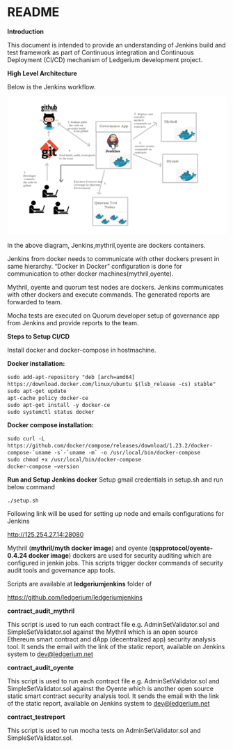 # README
**Introduction**

This document is intended to provide an understanding of Jenkins build and test framework as part of Continuous integration and Continuous Deployment (CI/CD) mechanism of Ledgerium development project.

**High Level Architecture**

Below is the Jenkins workflow.

![Ledgerium CI/CD Setup](ledgeriumcicd_jenkins.png)

In the above diagram, Jenkins,mythril,oyente are dockers containers.

Jenkins from docker needs to communicate with other dockers present in same hierarchy. “Docker in Docker” configuration is done for communication to other docker machines(mythril,oyente).

Mythril, oyente and quorum test nodes are dockers. Jenkins communicates with other dockers and execute commands. The generated reports are forwarded to team.

Mocha tests are executed on Quorum developer setup of governance app from Jenkins and provide reports to the team.

**Steps to Setup CI/CD**

Install docker and docker-compose in hostmachine. 

**Docker installation:**

```curl -fsSL https://download.docker.com/linux/ubuntu/gpg | sudo apt-key add –
sudo add-apt-repository "deb [arch=amd64] https://download.docker.com/linux/ubuntu $(lsb_release -cs) stable"
sudo apt-get update
apt-cache policy docker-ce
sudo apt-get install -y docker-ce
sudo systemctl status docker
```

**Docker compose installation:**

```
sudo curl -L https://github.com/docker/compose/releases/download/1.23.2/docker-compose-`uname -s`-`uname -m` -o /usr/local/bin/docker-compose
sudo chmod +x /usr/local/bin/docker-compose
docker-compose –version
```

**Run and Setup Jenkins docker**
Setup gmail credentials in setup.sh and run below command
```
./setup.sh
```

Following link will be used for setting up node and emails configurations for Jenkins

http://125.254.27.14:28080

Mythril (**mythril/myth docker image**) and oyente (**qspprotocol/oyente-0.4.24 docker image**) dockers are used for security auditing which are configured in jenkin jobs. This scripts trigger docker commands of security audit tools and governance app tools.

Scripts are available at **ledgeriumjenkins** folder of

https://github.com/ledgerium/ledgeriumjenkins 

**contract_audit_mythril**

This script is used to run each contract file e.g. AdminSetValidator.sol and SimpleSetValidator.sol against the Mythril which is an open source Ethereum smart contract and dApp (decentralized app) security analysis tool. It sends the email with the link of the static report, available on Jenkins system to dev@ledgerium.net

**contract_audit_oyente**

This script is used to run each contract file e.g. AdminSetValidator.sol and SimpleSetValidator.sol against the Oyente which is another open source static smart contract security analysis tool. It sends the email with the link of the static report, available on Jenkins system to dev@ledgerium.net

**contract_testreport**

This script is used to run mocha tests on AdminSetValidator.sol and SimpleSetValidator.sol.
